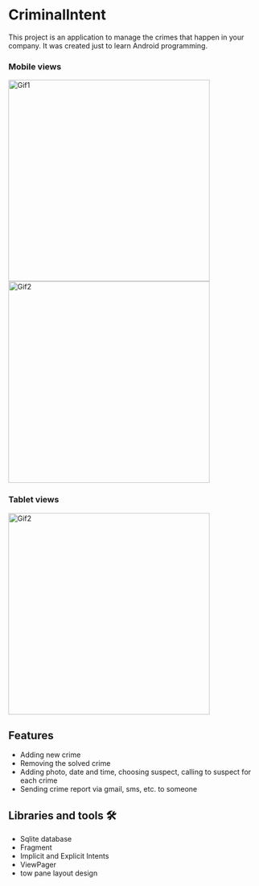 # CriminalIntent
This project is an application to manage the crimes that happen in your company. It was created just to learn Android programming.
### Mobile views
<p><img height="400" src="https://user-images.githubusercontent.com/52744015/106479047-1f348980-64bf-11eb-9c5a-b00d9f7d48cc.gif" alt="Gif1" />
<img height="400" src="https://user-images.githubusercontent.com/52744015/106480171-55bed400-64c0-11eb-95fd-022d8a8496d0.gif" alt="Gif2" /></p>

### Tablet views
<img height="400" src="https://user-images.githubusercontent.com/52744015/106481249-7b001200-64c1-11eb-8490-05fc6efe708f.png" alt="Gif2" />


## Features
* Adding new crime
* Removing the solved crime
* Adding photo, date and time, choosing suspect, calling to suspect for each crime
* Sending crime report via gmail, sms, etc. to someone

## Libraries and tools 🛠
* Sqlite database
* Fragment
* Implicit and Explicit Intents
* ViewPager
* tow pane layout design

